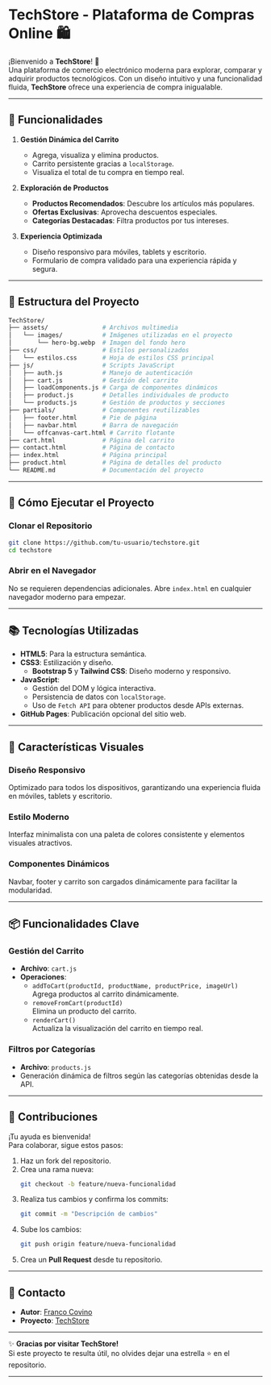# **TechStore - Plataforma de Compras Online** 🛍️

¡Bienvenido a **TechStore**! 🎉  
Una plataforma de comercio electrónico moderna para explorar, comparar y adquirir productos tecnológicos. Con un diseño intuitivo y una funcionalidad fluida, **TechStore** ofrece una experiencia de compra inigualable.

---

## 📌 **Funcionalidades**

1. **Gestión Dinámica del Carrito**
   - Agrega, visualiza y elimina productos.
   - Carrito persistente gracias a `localStorage`.
   - Visualiza el total de tu compra en tiempo real.

2. **Exploración de Productos**
   - **Productos Recomendados**: Descubre los artículos más populares.
   - **Ofertas Exclusivas**: Aprovecha descuentos especiales.
   - **Categorías Destacadas**: Filtra productos por tus intereses.

3. **Experiencia Optimizada**
   - Diseño responsivo para móviles, tablets y escritorio.
   - Formulario de compra validado para una experiencia rápida y segura.

---

## 📂 **Estructura del Proyecto**

```bash
TechStore/
├── assets/               # Archivos multimedia
│   └── images/           # Imágenes utilizadas en el proyecto
│       └── hero-bg.webp  # Imagen del fondo hero
├── css/                  # Estilos personalizados
│   └── estilos.css       # Hoja de estilos CSS principal
├── js/                   # Scripts JavaScript
│   ├── auth.js           # Manejo de autenticación
│   ├── cart.js           # Gestión del carrito
│   ├── loadComponents.js # Carga de componentes dinámicos
│   ├── product.js        # Detalles individuales de producto
│   └── products.js       # Gestión de productos y secciones
├── partials/             # Componentes reutilizables
│   ├── footer.html       # Pie de página
│   ├── navbar.html       # Barra de navegación
│   └── offcanvas-cart.html # Carrito flotante
├── cart.html             # Página del carrito
├── contact.html          # Página de contacto
├── index.html            # Página principal
├── product.html          # Página de detalles del producto
└── README.md             # Documentación del proyecto
```

---

## 🚀 **Cómo Ejecutar el Proyecto**

### **Clonar el Repositorio**
```bash
git clone https://github.com/tu-usuario/techstore.git
cd techstore
```

### **Abrir en el Navegador**
No se requieren dependencias adicionales. Abre `index.html` en cualquier navegador moderno para empezar.

---

## 📚 **Tecnologías Utilizadas**

- **HTML5**: Para la estructura semántica.
- **CSS3**: Estilización y diseño.
  - **Bootstrap 5** y **Tailwind CSS**: Diseño moderno y responsivo.
- **JavaScript**:
  - Gestión del DOM y lógica interactiva.
  - Persistencia de datos con `localStorage`.
  - Uso de `Fetch API` para obtener productos desde APIs externas.
- **GitHub Pages**: Publicación opcional del sitio web.

---

## 🎨 **Características Visuales**

### **Diseño Responsivo**
Optimizado para todos los dispositivos, garantizando una experiencia fluida en móviles, tablets y escritorio.

### **Estilo Moderno**
Interfaz minimalista con una paleta de colores consistente y elementos visuales atractivos.

### **Componentes Dinámicos**
Navbar, footer y carrito son cargados dinámicamente para facilitar la modularidad.

---

## 📦 **Funcionalidades Clave**

### **Gestión del Carrito**
- **Archivo**: `cart.js`
- **Operaciones**:
  - `addToCart(productId, productName, productPrice, imageUrl)`  
    Agrega productos al carrito dinámicamente.
  - `removeFromCart(productId)`  
    Elimina un producto del carrito.
  - `renderCart()`  
    Actualiza la visualización del carrito en tiempo real.

### **Filtros por Categorías**
- **Archivo**: `products.js`
- Generación dinámica de filtros según las categorías obtenidas desde la API.

---

## 🤝 **Contribuciones**

¡Tu ayuda es bienvenida!  
Para colaborar, sigue estos pasos:

1. Haz un fork del repositorio.
2. Crea una rama nueva:  
   ```bash
   git checkout -b feature/nueva-funcionalidad
   ```
3. Realiza tus cambios y confirma los commits:  
   ```bash
   git commit -m "Descripción de cambios"
   ```
4. Sube los cambios:  
   ```bash
   git push origin feature/nueva-funcionalidad
   ```
5. Crea un **Pull Request** desde tu repositorio.

---

## 📧 **Contacto**

- **Autor**: [Franco Covino](https://github.com/covinofran)
- **Proyecto**: [TechStore](https://github.com/covinofran/techstore)

---

✨ **Gracias por visitar TechStore!**  
Si este proyecto te resulta útil, no olvides dejar una estrella ⭐ en el repositorio.

---